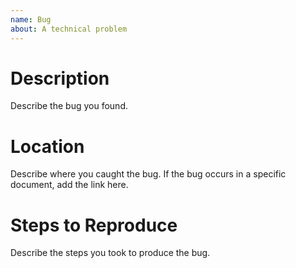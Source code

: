 ```yaml
---
name: Bug
about: A technical problem
---
```


# Description
Describe the bug you found.

# Location
Describe where you caught the bug.
If the bug occurs in a specific document,
add the link here.

# Steps to Reproduce
Describe the steps you took to produce the bug.
